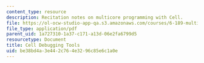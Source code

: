 ```yaml
---
content_type: resource
description: Recitation notes on multicore programming with Cell.
file: https://ol-ocw-studio-app-qa.s3.amazonaws.com/courses/6-189-multicore-programming-primer-january-iap-2007/be38bd4a3e442c764e3296c85e6c1a0e_6189_recitatn4.pdf
file_type: application/pdf
parent_uid: 1a727310-1a37-c171-a13d-06e2fa6799d5
resourcetype: Document
title: Cell Debugging Tools
uid: be38bd4a-3e44-2c76-4e32-96c85e6c1a0e
---
```

